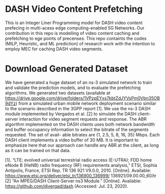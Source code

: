 # DASH Video Content Prefetching 

This is an Integer Liner Programming model for DASH video content prefecing in multi-acess edge computing-enabled 5G Networks. Our contribution in this repo is modelling of video content caching and prefetching to ege points of precenses.
This repo containts the codes (MILP, Heuristic, and ML prediction) of research work with the intention to employ MEC for caching DASH video segments. 


# Download Generated Dataset

We have generated a huge dataset of an ns-3 simulated network to train and validate the prediction models, and to evaluate the prefetching algorithms. We generated two datasets (available at https://drive.google.com/drive/folders/1VPzpEYxs7kbtZdJYVsPm0Vbn35OB9dYz) from a simulated urban mobile network deployment scenario similar to the scenario described in the 3GPP report  [1]. We use the ns-3 DASH module implemented by Vergados et al. [2] to simulate the DASH client-server interaction for video segment requests and response. The ABR algorithm implemented on the DASH clients uses both network bandwidth and buffer occupancy information to select the bitrate of the segments requested. The set of avail- able bitrates are {1, 2.5, 5, 8, 16, 35} Mbps. Each DASH client implements a video buffer of 30 MB. It is important to emphasize here that our approach can handle any ABR at the client, as long as it can be trained on that data.


[1]. “LTE; evolved universal terrestrial radio access (E-UTRA); FDD home eNode B (HeNB) radio frequency (RF) requirements analysis,” ETSI, Sophia Antipolis, France, ETSI Rep. TR 136 921 V9.0.0, 2010. [Online]. Available: https://www.etsi.org/deliver/etsi_tr/136900_136999/ 136921/09.00.00_60/tr
[2] “An MPEG/DASH Client-Server ns3 Module.” [Online]. Available: https://github.com/djvergad/dash (Accessed: Jul. 23, 2020).
